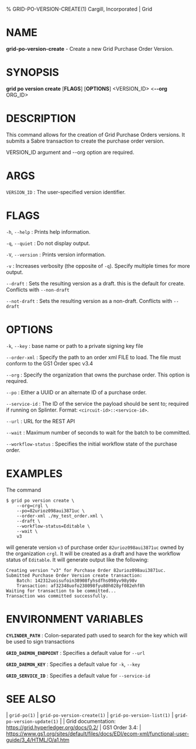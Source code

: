 % GRID-PO-VERSION-CREATE(1) Cargill, Incorporated | Grid
<!--
  Copyright 2021 Cargill Incorporated
  Licensed under Creative Commons Attribution 4.0 International License
  https://creativecommons.org/licenses/by/4.0/
-->

NAME
====

**grid-po-version-create** - Create a new Grid Purchase Order Version.

SYNOPSIS
========

**grid po version create** \[**FLAGS**\] \[**OPTIONS**\] <VERSION_ID> <**--org** ORG_ID>

DESCRIPTION
===========

This command allows for the creation of Grid Purchase Orders versions. It
submits a Sabre transaction to create the purchase order version.

VERSION_ID argument and --org option are required.

ARGS
====

`VERSION_ID`
: The user-specified version identifier.

FLAGS
=====

`-h`, `--help`
: Prints help information.

`-q`, `--quiet`
: Do not display output.

`-V`, `--version`
: Prints version information.

`-v`
: Increases verbosity (the opposite of `-q`). Specify multiple times for more
  output.

`--draft`
: Sets the resulting version as a draft. this is the default for create. Conflicts with `--non-draft`

`--not-draft`
: Sets the resulting version as a non-draft. Conflicts with `--draft`

OPTIONS
=======

`-k`, `--key`
: base name or path to a private signing key file

`--order-xml`
: Specify the path to an order xml FILE to load.  The file must conform to the
  GS1 Order spec v3.4

`--org`
: Specify the organization that owns the purchase order. This option is required.

`--po`
: Either a UUID or an alternate ID of a purchase order.

`--service-id`
: The ID of the service the payload should be sent to; required if running on
  Splinter. Format: `<circuit-id>::<service-id>`.

`--url`
: URL for the REST API

`--wait`
: Maximum number of seconds to wait for the batch to be committed.

`--workflow-status`
: Specifies the initial workflow state of the purchase order.

EXAMPLES
========

The command

```
$ grid po version create \
    --org=crgl \
    --po=82urioz098aui3871uc \
    --order-xml ./my_test_order.xml \
    --draft \
    --workflow-status=Editable \
    --wait \
    v3
```

will generate version `v3` of purchase order `82urioz098aui3871uc` owned by the
organization `crgl`. It will be created as a draft and have the workflow status
of `Editable`.  It will generate output like the following:

```
Creating version "v3" for Purchase Order 82urioz098aui3871uc.
Submitted Purchase Order Version create transaction:
    Batch: 142312uoisufoin38908fyhsdfhs098yv98y98v
    Transaction: af32348uofo238098fyu80h028yf082ehf8h
Waiting for transaction to be committed...
Transaction was committed successfully.
```

ENVIRONMENT VARIABLES
=====================

**`CYLINDER_PATH`**
: Colon-separated path used to search for the key which will be used
  to sign transactions

**`GRID_DAEMON_ENDPOINT`**
: Specifies a default value for `--url`

**`GRID_DAEMON_KEY`**
: Specifies a default value for  `-k`, `--key`

**`GRID_SERVICE_ID`**
: Specifies a default value for `--service-id`

SEE ALSO
========
| `grid-po(1)`
| `grid-po-version-create(1)`
| `grid-po-version-list(1)`
| `grid-po-version-update(1)`
|
| Grid documentation: https://grid.hyperledger.org/docs/0.2/
| GS1 Order 3.4:
| https://www.gs1.org/sites/default/files/docs/EDI/ecom-xml/functional-user-guide/3_4/HTML/O/a1.htm

